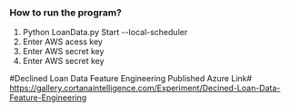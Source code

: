 ### How to run the program? ###
 1. Python LoanData.py Start --local-scheduler
 2. Enter AWS acess key
3. Enter AWS secret key
3. Enter AWS secret key

#Declined Loan Data Feature Engineering Published Azure Link#
https://gallery.cortanaintelligence.com/Experiment/Decined-Loan-Data-Feature-Engineering